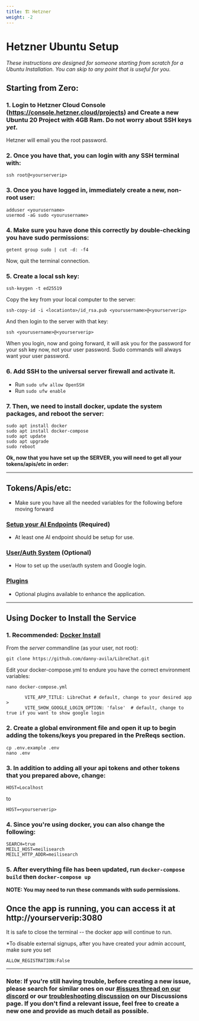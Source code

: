 ```yaml
---
title: 🏗️ Hetzner
weight: -2
---
```

# Hetzner Ubuntu Setup

*These instructions are designed for someone starting from scratch for a Ubuntu Installation. You can skip to any point that is useful for you.*

## Starting from Zero:

### 1. Login to Hetzner Cloud Console (https://console.hetzner.cloud/projects) and Create a new Ubuntu 20 Project with 4GB Ram. Do not worry about SSH keys *yet*.

Hetzner will email you the root password.

### 2. Once you have that, you can login with any SSH terminal with:

```
ssh root@<yourserverip>
```

### 3. Once you have logged in, immediately create a new, non-root user:

```
adduser <yourusername>
usermod -aG sudo <yourusername>
```

### 4. Make sure you have done this correctly by double-checking you have sudo permissions:

```
getent group sudo | cut -d: -f4
```

Now, quit the terminal connection.

### 5. Create a local ssh key:

```
ssh-keygen -t ed25519
```

Copy the key from your local computer to the server:
```
ssh-copy-id -i <locationto>/id_rsa.pub <yourusername>@<yourserverip>
```

And then login to the server with that key:
```
ssh <yourusername>@<yourserverip>
```

When you login, now and going forward, it will ask you for the password for your ssh key now, not your user password. Sudo commands will always want your user password.

### 6. Add SSH to the universal server firewall and activate it.

- Run `sudo ufw allow OpenSSH`
- Run `sudo ufw enable`


### 7. Then, we need to install docker, update the system packages, and reboot the server:
```
sudo apt install docker
sudo apt install docker-compose
sudo apt update
sudo apt upgrade
sudo reboot
```

**Ok, now that you have set up the SERVER, you will need to get all your tokens/apis/etc in order:**

---

## Tokens/Apis/etc:
- Make sure you have all the needed variables for the following before moving forward

### [Setup your AI Endpoints](../install/configuration/ai_setup.md) (Required)
- At least one AI endpoint should be setup for use.
### [User/Auth System](../install/configuration/user_auth_system.md) (Optional)

- How to set up the user/auth system and Google login.
### [Plugins](../features/plugins/introduction.md)
- Optional plugins available to enhance the application.

---

## Using Docker to Install the Service

### 1. **Recommended: [Docker Install](../install/installation/docker_compose_install.md)**
From the *server* commandline (as your user, not root):

```
git clone https://github.com/danny-avila/LibreChat.git
```

Edit your docker-compose.yml to endure you have the correct environment variables:

```
nano docker-compose.yml
```

```
       VITE_APP_TITLE: LibreChat # default, change to your desired app >
       VITE_SHOW_GOOGLE_LOGIN_OPTION: 'false'  # default, change to true if you want to show google login
```

### 2. Create a global environment file and open it up to begin adding the tokens/keys you prepared in the PreReqs section.
```
cp .env.example .env
nano .env
```

### 3. In addition to adding all your api tokens and other tokens that you prepared above, change:

```
HOST=Localhost
```
to
```
HOST=<yourserverip>
```

### 4. Since you're using docker, you can also change the following:

```
SEARCH=true
MEILI_HOST=meilisearch
MEILI_HTTP_ADDR=meilisearch
```

### 5. After everything file has been updated, run  `docker-compose build` then `docker-compose up`


**NOTE: You may need to run these commands with sudo permissions.**

## Once the app is running, you can access it at http://yourserverip:3080

It is safe to close the terminal -- the docker app will continue to run.

*To disable external signups, after you have created your admin account, make sure you set
```
ALLOW_REGISTRATION:False
```

---

### Note: If you're still having trouble, before creating a new issue, please search for similar ones on our [#issues thread on our discord](https://discord.gg/weqZFtD9C4) or our [troubleshooting discussion](https://github.com/danny-avila/LibreChat/discussions/categories/troubleshooting) on our Discussions page. If you don't find a relevant issue, feel free to create a new one and provide as much detail as possible.
